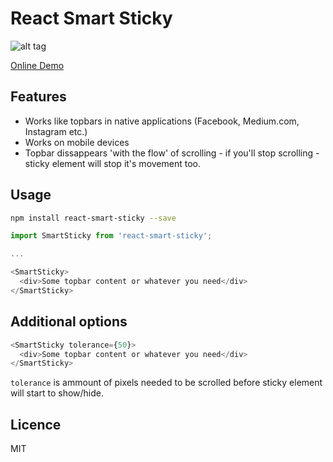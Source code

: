 # React Smart Sticky

![alt tag](https://timpler.github.io/react-smart-sticky/examples/src/animation.gif)

[Online Demo](https://timpler.github.io/react-smart-sticky/examples/dist/)


## Features

* Works like topbars in native applications (Facebook, Medium.com, Instagram etc.)
* Works on mobile devices
* Topbar dissappears 'with the flow' of scrolling - if you'll stop scrolling - sticky element will stop it's movement too.


## Usage

```sh
npm install react-smart-sticky --save
```

```js
import SmartSticky from 'react-smart-sticky';

...

<SmartSticky>
  <div>Some topbar content or whatever you need</div>
</SmartSticky>
```

## Additional options

```js
<SmartSticky tolerance={50}>
  <div>Some topbar content or whatever you need</div>
</SmartSticky>
```

`tolerance` is ammount of pixels needed to be scrolled before sticky element will start to show/hide.

## Licence

MIT
